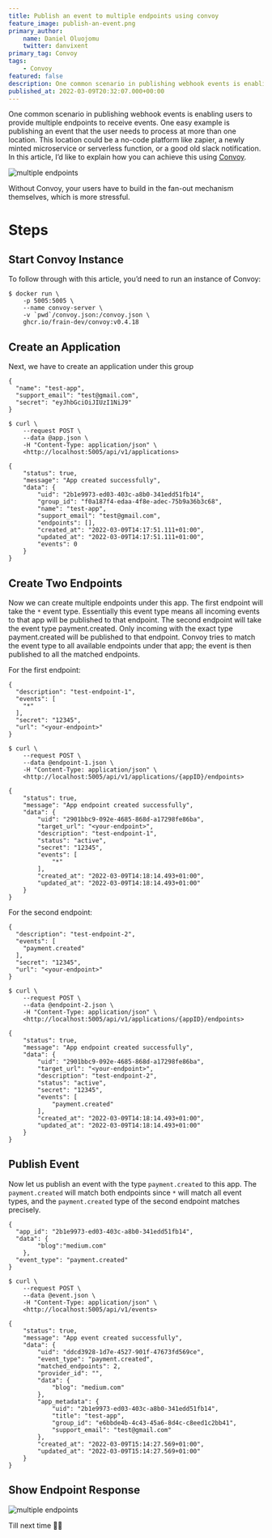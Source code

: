 ```yaml
---
title: Publish an event to multiple endpoints using convoy
feature_image: publish-an-event.png
primary_author:
    name: Daniel Oluojomu
    twitter: danvixent
primary_tag: Convoy
tags:
    - Convoy
featured: false
description: One common scenario in publishing webhook events is enabling users to provide multiple endpoints to receive events. One easy example is publishing an event that the user needs to process at more than one location. This location could be a no-code..
published_at: 2022-03-09T20:32:07.000+00:00
---
```


One common scenario in publishing webhook events is enabling users to provide multiple endpoints to receive events. One easy example is publishing an event that the user needs to process at more than one location. This location could be a no-code platform like zapier, a newly minted microservice or serverless function, or a good old slack notification. In this article, I’d like to explain how you can achieve this using [Convoy](https://getconvoy.io/).

![multiple endpoints](../../blog-assets/multiple_endpoints.png)

Without Convoy, your users have to build in the fan-out mechanism themselves, which is more stressful.

# Steps

## Start Convoy Instance

To follow through with this article, you’d need to run an instance of Convoy:

```bash[]
$ docker run \
	-p 5005:5005 \
	--name convoy-server \
	-v `pwd`/convoy.json:/convoy.json \
	ghcr.io/frain-dev/convoy:v0.4.18
```

## Create an Application

Next, we have to create an application under this group

```json[Sample Payload]
{
  "name": "test-app",
  "support_email": "test@gmail.com",
  "secret": "eyJhbGciOiJIUzI1NiJ9"
}
```

```bash[bash]
$ curl \
    --request POST \
    --data @app.json \
    -H "Content-Type: application/json" \
    <http://localhost:5005/api/v1/applications>
```

```json[Response]
{
	"status": true,
	"message": "App created successfully",
	"data": {
		"uid": "2b1e9973-ed03-403c-a8b0-341edd51fb14",
		"group_id": "f0a187f4-edaa-4f8e-adec-75b9a36b3c68",
		"name": "test-app",
		"support_email": "test@gmail.com",
		"endpoints": [],
		"created_at": "2022-03-09T14:17:51.111+01:00",
		"updated_at": "2022-03-09T14:17:51.111+01:00",
		"events": 0
	}
}
```

## Create Two Endpoints

Now we can create multiple endpoints under this app. The first endpoint will take the `*` event type. Essentially this event type means all incoming events to that app will be published to that endpoint. The second endpoint will take the event type payment.created. Only incoming with the exact type payment.created will be published to that endpoint. Convoy tries to match the event type to all available endpoints under that app; the event is then published to all the matched endpoints.

For the first endpoint:

```json[Sample Payload]
{
  "description": "test-endpoint-1",
  "events": [
    "*"
  ],
  "secret": "12345",
  "url": "<your-endpoint>"
}
```

```bash[Bash]
$ curl \
    --request POST \
    --data @endpoint-1.json \
    -H "Content-Type: application/json" \
    <http://localhost:5005/api/v1/applications/{appID}/endpoints>
```

```json[Response]
{
	"status": true,
	"message": "App endpoint created successfully",
	"data": {
		"uid": "2901bbc9-092e-4685-868d-a17298fe86ba",
		"target_url": "<your-endpoint>",
		"description": "test-endpoint-1",
		"status": "active",
		"secret": "12345",
		"events": [
			"*"
		],
		"created_at": "2022-03-09T14:18:14.493+01:00",
		"updated_at": "2022-03-09T14:18:14.493+01:00"
	}
}
```

For the second endpoint:

```json[Sample Payload]
{
  "description": "test-endpoint-2",
  "events": [
    "payment.created"
  ],
  "secret": "12345",
  "url": "<your-endpoint>"
}
```

```bash[Bash]
$ curl \
    --request POST \
    --data @endpoint-2.json \
    -H "Content-Type: application/json" \
    <http://localhost:5005/api/v1/applications/{appID}/endpoints>
```

```json[Response]
{
	"status": true,
	"message": "App endpoint created successfully",
	"data": {
		"uid": "2901bbc9-092e-4685-868d-a17298fe86ba",
		"target_url": "<your-endpoint>",
		"description": "test-endpoint-2",
		"status": "active",
		"secret": "12345",
		"events": [
			"payment.created"
		],
		"created_at": "2022-03-09T14:18:14.493+01:00",
		"updated_at": "2022-03-09T14:18:14.493+01:00"
	}
}
```

## Publish Event

Now let us publish an event with the type `payment.created` to this app. The `payment.created` will match both endpoints since `*` will match all event types, and the `payment.created` type of the second endpoint matches precisely.

```json[Sample Payload]
{
  "app_id": "2b1e9973-ed03-403c-a8b0-341edd51fb14",
  "data": {
		"blog":"medium.com"
	},
  "event_type": "payment.created"
}
```

```bash[]
$ curl \
    --request POST \
    --data @event.json \
    -H "Content-Type: application/json" \
    <http://localhost:5005/api/v1/events>
```

```json[Response]
{
	"status": true,
	"message": "App event created successfully",
	"data": {
		"uid": "ddcd3928-1d7e-4527-901f-47673fd569ce",
		"event_type": "payment.created",
		"matched_endpoints": 2,
		"provider_id": "",
		"data": {
			"blog": "medium.com"
		},
		"app_metadata": {
			"uid": "2b1e9973-ed03-403c-a8b0-341edd51fb14",
			"title": "test-app",
			"group_id": "e6bbde4b-4c43-45a6-8d4c-c8eed1c2bb41",
			"support_email": "test@gmail.com"
		},
		"created_at": "2022-03-09T15:14:27.569+01:00",
		"updated_at": "2022-03-09T15:14:27.569+01:00"
	}
}
```

## Show Endpoint Response

![multiple endpoints](../../blog-assets/endpoint_response.gif)

Till next time ✌🏽

